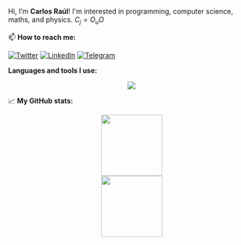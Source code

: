  Hi, I’m **Carlos Raúl**! I'm interested in programming, computer science, maths, and physics. $C_j=O_uO$

📫 **How to reach me:**

[![Twitter][1.2]][1] [![LinkedIn][2.2]][2] [![Telegram][3.2]][3]

[1.2]: https://s4.uupload.ir/files/twitter_prkb.png
[2.2]: https://s4.uupload.ir/files/linkedin_amwn.png
[3.2]: https://s4.uupload.ir/files/telegram_q47u.png

[1]: https://twitter.com/carlosraulps
[2]: https://www.linkedin.com/in/carlos-ra%C3%BAl-p-s-b2b86624b/
[3]: https://telegram.me/Carlos_Raul_CrlsRl

**Languages and tools I use:**

<p align="center">
  <a href="https://skillicons.dev">
    <img src="https://skillicons.dev/icons?i=bash,linux,git,github,vscode,vim,neovim,markdown,latex,fortran,r,py,ai,ps" />
  </a>
</p>

📈 **My GitHub stats:**

<div align="center">
  <img height="125px" src="https://github-readme-stats.vercel.app/api?username=c4rlosr4ul&show_icons=true&theme=dark" />
</div>
<div align="center">
  <img height="125px" src="https://github-readme-stats.vercel.app/api/top-langs/?username=c4rlosr4ul&hide=html&layout=compact&theme=dark" />
</div>

<!---
CrlsPrm/CrlsPrm is a ✨ special ✨ repository because its `README.md` (this file) appears on your GitHub profile.
You can click the Preview link to take a look at your changes.
--->
